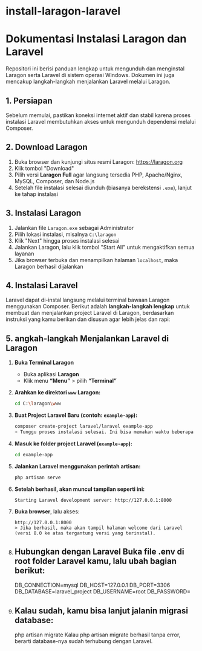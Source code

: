 # install-laragon-laravel

# Dokumentasi Instalasi Laragon dan Laravel

Repositori ini berisi panduan lengkap untuk mengunduh dan menginstal Laragon serta Laravel di sistem operasi Windows. Dokumen ini juga mencakup langkah-langkah menjalankan Laravel melalui Laragon.

## 1. Persiapan

Sebelum memulai, pastikan koneksi internet aktif dan stabil karena proses instalasi Laravel membutuhkan akses untuk mengunduh dependensi melalui Composer.

## 2. Download Laragon

1. Buka browser dan kunjungi situs resmi Laragon: https://laragon.org
2. Klik tombol "Download"
3. Pilih versi **Laragon Full** agar langsung tersedia PHP, Apache/Nginx, MySQL, Composer, dan Node.js
4. Setelah file instalasi selesai diunduh (biasanya berekstensi `.exe`), lanjut ke tahap instalasi

## 3. Instalasi Laragon

1. Jalankan file `Laragon.exe` sebagai Administrator
2. Pilih lokasi instalasi, misalnya `C:\laragon`
3. Klik "Next" hingga proses instalasi selesai
4. Jalankan Laragon, lalu klik tombol "Start All" untuk mengaktifkan semua layanan
5. Jika browser terbuka dan menampilkan halaman `localhost`, maka Laragon berhasil dijalankan

## 4. Instalasi Laravel

Laravel dapat di-instal langsung melalui terminal bawaan Laragon menggunakan Composer.
Berikut adalah **langkah-langkah lengkap** untuk membuat dan menjalankan project Laravel di Laragon, berdasarkan instruksi yang kamu berikan dan disusun agar lebih jelas dan rapi:

## 5. **angkah-langkah Menjalankan Laravel di Laragon**

1. **Buka Terminal Laragon**
   - Buka aplikasi **Laragon**
   - Klik menu **“Menu”** > pilih **“Terminal”**

2. **Arahkan ke direktori `www` Laragon:**
   ```bash
   cd C:\laragon\www

3. **Buat Project Laravel Baru (contoh: `example-app`):**
   ```bash
   composer create-project laravel/laravel example-app
   > Tunggu proses instalasi selesai. Ini bisa memakan waktu beberapa menit tergantung kecepatan internet.

4. **Masuk ke folder project Laravel (`example-app`):**
   ```bash
   cd example-app

5. **Jalankan Laravel menggunakan perintah artisan:**
   ```bash
   php artisan serve
   
6. **Setelah berhasil, akan muncul tampilan seperti ini:**
   ```
   Starting Laravel development server: http://127.0.0.1:8000

7. **Buka browser**, lalu akses:
   ```
   http://127.0.0.1:8000
   > Jika berhasil, maka akan tampil halaman welcome dari Laravel (versi 8.0 ke atas tergantung versi yang terinstal).

8. **Hubungkan dengan Laravel**
   Buka file .env di root folder Laravel kamu, lalu ubah bagian berikut:
    ---
   DB_CONNECTION=mysql
   DB_HOST=127.0.0.1
   DB_PORT=3306
   DB_DATABASE=laravel_project
   DB_USERNAME=root
   DB_PASSWORD= 

9. **Kalau sudah, kamu bisa lanjut jalanin migrasi database:**
   ---
   php artisan migrate
   Kalau php artisan migrate berhasil tanpa error, berarti database-nya sudah terhubung dengan Laravel. 




